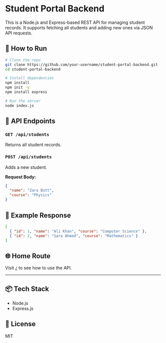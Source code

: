 # Student Portal Backend

This is a Node.js and Express-based REST API for managing student records. It supports fetching all students and adding new ones via JSON API requests.

## 🚀 How to Run

```bash
# Clone the repo
git clone https://github.com/your-username/student-portal-backend.git
cd student-portal-backend

# Install dependencies
npm install
npm init -y
npm install express

# Run the server
node index.js
```

## 🔌 API Endpoints

### `GET /api/students`
Returns all student records.

### `POST /api/students`
Adds a new student.

**Request Body:**
```json
{
  "name": "Zara Butt",
  "course": "Physics"
}
```

## 🧾 Example Response

```json
[
  { "id": 1, "name": "Ali Khan", "course": "Computer Science" },
  { "id": 2, "name": "Sara Ahmed", "course": "Mathematics" }
]
```

## 🌐 Home Route

Visit [`/`](http://localhost:3000/) to see how to use the API.

---

## 📦 Tech Stack

- Node.js
- Express.js

## 📄 License

MIT
